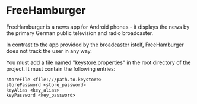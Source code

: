 # FreeHamburger
<p>FreeHamburger is a news app for Android phones - it displays the news by the primary German public television and radio broadcaster.</p>
<p>In contrast to the app provided by the broadcaster istelf, FreeHamburger does not track the user in any way.</p>

<p>You must add a file named "keystore.properties" in the root directory of the project.
It must contain the following entries:</p>

    storeFile <file:///path.to.keystore>
    storePassword <store_password>
    keyAlias <key_alias>
    keyPassword <key_password>

